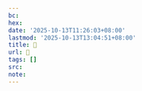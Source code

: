```yaml
---
bc:
hex:
date: '2025-10-13T11:26:03+08:00'
lastmod: '2025-10-13T13:04:51+08:00'
title: 󰌷
url: 󰌷
tags: []
src:
note:
---
```

